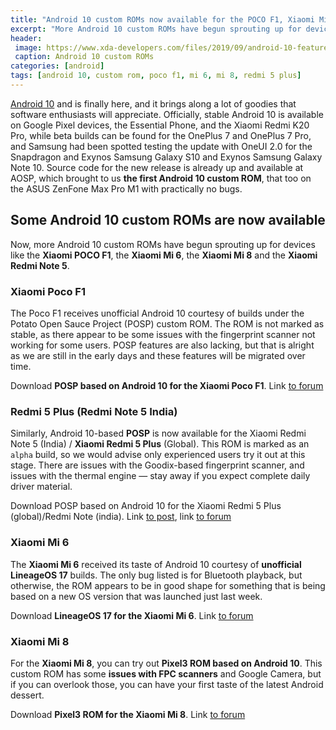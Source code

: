 ```yaml
---
title: "Android 10 custom ROMs now available for the POCO F1, Xiaomi Mi 6/8, and Redmi 5 Plus"
excerpt: "More Android 10 custom ROMs have begun sprouting up for devices like the Xiaomi POCO F1, the Xiaomi Mi 6, the Xiaomi Mi 8 and the Xiaomi Redmi 5 Plus"
header:
 image: https://www.xda-developers.com/files/2019/09/android-10-featured-4.png
 caption: Android 10 custom ROMs
categories: [android]
tags: [android 10, custom rom, poco f1, mi 6, mi 8, redmi 5 plus]
---
```

[Android 10](/tanda/#android-10) and is finally here, and it brings along a lot of goodies that software enthusiasts will appreciate. Officially, stable Android 10 is available on Google Pixel devices, the Essential Phone, and the Xiaomi Redmi K20 Pro, while beta builds can be found for the OnePlus 7 and OnePlus 7 Pro, and Samsung had been spotted testing the update with OneUI 2.0 for the Snapdragon and Exynos Samsung Galaxy S10 and Exynos Samsung Galaxy Note 10. Source code for the new release is already up and available at AOSP, which brought to us **the first Android 10 custom ROM**, that too on the ASUS ZenFone Max Pro M1 with practically no bugs.

## Some Android 10 custom ROMs are now available

Now, more Android 10 custom ROMs have begun sprouting up for devices like the **Xiaomi POCO F1**, the **Xiaomi Mi 6**, the **Xiaomi Mi 8** and the **Xiaomi Redmi Note 5**.

### Xiaomi Poco F1

The Poco F1 receives unofficial Android 10 courtesy of builds under the Potato Open Sauce Project (POSP) custom ROM. The ROM is not marked as stable, as there appear to be some issues with the fingerprint scanner not working for some users. POSP features are also lacking, but that is alright as we are still in the early days and these features will be migrated over time.

Download **POSP based on Android 10 for the Xiaomi Poco F1**. Link [to forum](https://forum.xda-developers.com/poco-f1/development/rom-posp-v3-0-0-alpha-1-beryllium-t3965821)

### Redmi 5 Plus (Redmi Note 5 India)

Similarly, Android 10-based **POSP** is now available for the Xiaomi Redmi Note 5 (India) / **Xiaomi Redmi 5 Plus** (Global). This ROM is marked as an `alpha` build, so we would advise only experienced users try it out at this stage. There are issues with the Goodix-based fingerprint scanner, and issues with the thermal engine — stay away if you expect complete daily driver material.

Download POSP based on Android 10 for the Xiaomi Redmi 5 Plus (global)/Redmi Note (india). Link [to post](/android/android-10-custom-rom-redmi-5-plus-vince/), link [to forum](https://forum.xda-developers.com/redmi-note-5/development/rom-posp-q-t3965423)

### Xiaomi Mi 6

The **Xiaomi Mi 6** received its taste of Android 10 courtesy of **unofficial LineageOS 17** builds. The only bug listed is for Bluetooth playback, but otherwise, the ROM appears to be in good shape for something that is being based on a new OS version that was launched just last week.

Download **LineageOS 17 for the Xiaomi Mi 6**. Link [to forum](https://forum.xda-developers.com/mi-6/development/10-0-lineageos-17-0-mi-6-t3965975)

### Xiaomi Mi 8

For the **Xiaomi Mi 8**, you can try out **Pixel3 ROM based on Android 10**. This custom ROM has some **issues with FPC scanners** and Google Camera, but if you can overlook those, you can have your first taste of the latest Android dessert.

Download **Pixel3 ROM for the Xiaomi Mi 8**. Link [to forum](https://forum.xda-developers.com/mi-8/development/rom-google-pixelrom-v3-0sep-mi-8-t3843356)

